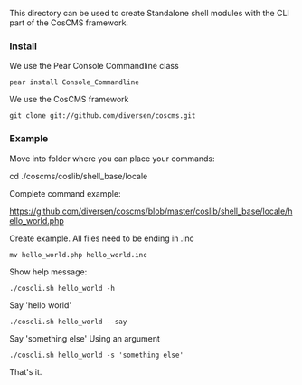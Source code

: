 This directory can be used to create Standalone shell modules 
with the CLI part of the CosCMS framework. 

### Install

We use the Pear Console Commandline class

    pear install Console_Commandline

We use the CosCMS framework

    git clone git://github.com/diversen/coscms.git

### Example

Move into folder where you can place your commands: 

   cd ./coscms/coslib/shell_base/locale

Complete command example: 

https://github.com/diversen/coscms/blob/master/coslib/shell_base/locale/hello_world.php

Create example. All files need to be ending in .inc

    mv hello_world.php hello_world.inc 

Show help message:

    ./coscli.sh hello_world -h

Say 'hello world'

    ./coscli.sh hello_world --say

Say 'something else' Using an argument

    ./coscli.sh hello_world -s 'something else'

That's it. 
